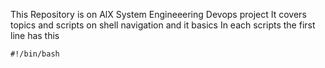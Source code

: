 This Repository is on AlX System Engineeering Devops project
It covers topics and scripts on shell navigation and it basics
In each scripts the first line has this
```
#!/bin/bash
```

